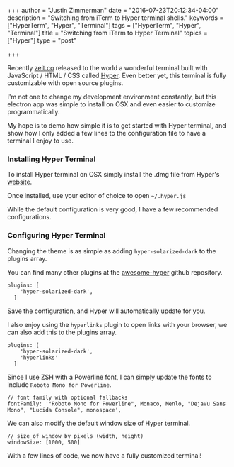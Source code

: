 +++
author = "Justin Zimmerman"
date = "2016-07-23T20:12:34-04:00"
description = "Switching from iTerm to Hyper terminal shells."
keywords = ["HyperTerm", "Hyper", "Terminal"]
tags = ["HyperTerm", "Hyper", "Terminal"]
title = "Switching from iTerm to Hyper Terminal"
topics = ["Hyper"]
type = "post"

+++

Recently [zeit.co](https://zeit.co/) released to the world a wonderful terminal built with JavaScript / HTML / CSS called [Hyper](https://hyper.is/). Even better yet, this terminal is fully customizable with open source plugins.

I'm not one to change my development environment constantly, but this electron app was simple to install on OSX and even easier to customize programmatically.

My hope is to demo how simple it is to get started with Hyper terminal, and show how I only added a few lines to the configuration file to have a terminal I enjoy to use.

### Installing Hyper Terminal

To install Hyper terminal on OSX simply install the .dmg file from Hyper's [website](https://hyper.is/#installation).

Once installed, use your editor of choice to open `~/.hyper.js`

While the default configuration is very good, I have a few recommended configurations.

### Configuring Hyper Terminal

Changing the theme is as simple as adding `hyper-solarized-dark` to the plugins array.

You can find many other plugins at the [awesome-hyper](https://github.com/bnb/awesome-hyper) github repository.

```
plugins: [
    'hyper-solarized-dark',
  ]
```

Save the configuration, and Hyper will automatically update for you.

I also enjoy using the `hyperlinks` plugin to open links with your browser, we can also add this to the plugins array.

```
plugins: [
    'hyper-solarized-dark',
    'hyperlinks'
  ]
```

Since I use ZSH with a Powerline font, I can simply update the fonts to include `Roboto Mono for Powerline`.

```
// font family with optional fallbacks
fontFamily: '"Roboto Mono for Powerline", Monaco, Menlo, "DejaVu Sans Mono", "Lucida Console", monospace',
```

We can also modify the default window size of Hyper terminal.

```
// size of window by pixels (width, height)
windowSize: [1000, 500]
```

With a few lines of code, we now have a fully customized terminal!
